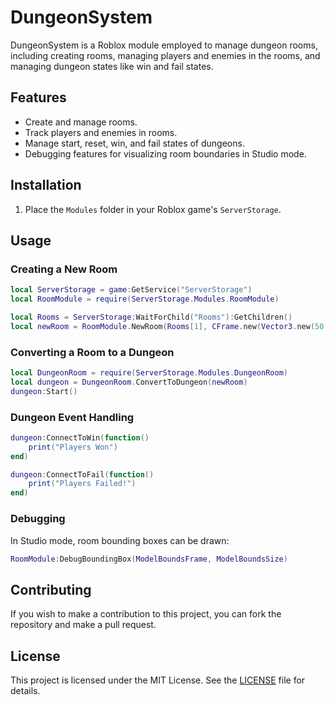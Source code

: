 # DungeonSystem

DungeonSystem is a Roblox module employed to manage dungeon rooms, including creating rooms, managing players and enemies in the rooms, and managing dungeon states like win and fail states.

## Features

- Create and manage rooms.
- Track players and enemies in rooms.
- Manage start, reset, win, and fail states of dungeons.
- Debugging features for visualizing room boundaries in Studio mode.

## Installation

1. Place the `Modules` folder in your Roblox game's `ServerStorage`.

## Usage

### Creating a New Room

```lua
local ServerStorage = game:GetService("ServerStorage")
local RoomModule = require(ServerStorage.Modules.RoomModule)

local Rooms = ServerStorage:WaitForChild("Rooms"):GetChildren()
local newRoom = RoomModule.NewRoom(Rooms[1], CFrame.new(Vector3.new(50, 0.5, 10)), "RoomName", workspace.Folder)
```

### Converting a Room to a Dungeon

```lua
local DungeonRoom = require(ServerStorage.Modules.DungeonRoom)
local dungeon = DungeonRoom.ConvertToDungeon(newRoom)
dungeon:Start()
```

### Dungeon Event Handling

```lua
dungeon:ConnectToWin(function()
    print("Players Won")
end)

dungeon:ConnectToFail(function()
    print("Players Failed!")
end)
```

### Debugging

In Studio mode, room bounding boxes can be drawn:

```lua
RoomModule:DebugBoundingBox(ModelBoundsFrame, ModelBoundsSize)
```

## Contributing

If you wish to make a contribution to this project, you can fork the repository and make a pull request.

## License

This project is licensed under the MIT License. See the [LICENSE](LICENSE) file for details.
